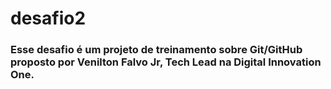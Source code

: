 # desafio2
### Esse desafio é um projeto de treinamento sobre Git/GitHub proposto por Venilton Falvo Jr,  Tech Lead na Digital Innovation One. 
